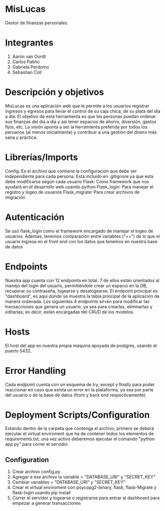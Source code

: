 # MisLucas
Gestor de finanzas personales

# Integrantes
1. Aarón van Oordt
2. Carlos Patiño
3. Gabriela Perdomo
4. Sebastian Coll

# Descripción y objetivos
MisLucas es una aplicación web que le permite a los usuarios registrar ingresos y egresos para llevar el control de su caja chica, de su plata del día a día. El objetivo de esta herramienta es que las personas puedan ordenar sus finanzas del día a día y así tener espacios de ahorro, diversión, gastos fijos, etc. La visión apunta a ser la herramienta preferida por todos los peruanos (al menos inicialmente) y contribuir a una gestión del dinero más sana y práctica.

# Librerías/Imports
Config: Es el archivo que contiene la configuración que debe ser independiente para cada persona. Está incluido en .gitignore ya que esta debe modificarse según cada usuario
Flask: Como framework que nos ayudará en el desarrollo web usando python
Flask_login: Para manejar el registro y logeo de usuarios
Flask_migrate: Para crear archivos de migración

# Autenticación
Se usó flask_login como el framework encargado de manejar el logeo de usuarios. Además, tenemos comparación entre variables ("==") de lo que el usuario ingresa en el front end con los datos que tenemos en nuestra base de datos

# Endpoints
Nuestra app cuenta con 12 endpoints en total. 7 de ellos están orientados al manejo del login del usuario, permitiéndole crear un espacio en la DB, recuperar su contraseña, logearse y desalogearse. El endpoint principal es "dashboard", es aquí donde se muestra la tabla principal de la aplicación de manera ordenada. Los siguientes 4 endpoints sirven para modificar las transacciones que genera un usuario, ya sea para crearlas, eliminarlas y editarlas; es decir, están encargadas del CRUD de los modelos.

# Hosts
El host del app es nuestra propia máquina apoyada de postgres, usando el puerto 5432.

# Error Handling
Cada endpoint cuenta con un esquema de try, except y finally para poder reaccionar en caso que exista un error en la plataforma, ya sea por parte del usuario o de la base de datos (front y back end respectivamente).

# Deployment Scripts/Configuration
Estando dentro de la carpeta que contenga el archivo, primero se deberá ejecutar el virtual enviroment que ha de contener todos los elementos de requirements.txt; una vez activo deberemos ejecutar el comando "python app.py" para correr el servidor.
## Configuration
1. Crear archivo config.py
2. Agregar a ese archivo la variable = "DATABASE_URI" y "SECRET_KEY"
3. Cambiar variables = "DATABASE_URI" y "SECRET_KEY"
4. Crear el virtual enviroment con psycopg2-binary, flask, flask-Migrate y flask-login usando pip install
5. Correr el servidor y logearse o registrarse para entrar al dashboard para empezar a generar transacciones


